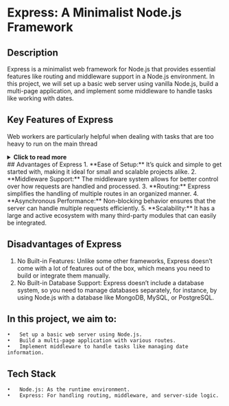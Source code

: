 # Express: A Minimalist Node.js Framework


## Description
Express is a minimalist web framework for Node.js that provides essential features like routing and middleware support in a Node.js environment.
In this project, we will set up a basic web server using vanilla Node.js, build a multi-page application, and implement some middleware to handle tasks like working with dates.


## Key Features of Express

Web workers are particularly helpful when dealing with tasks that are too heavy to run on the main thread

<details>
  <summary><strong>Click to read more</strong></summary>
- **Simple Setup:** Express is easy to install and configure, making it a great choice for lightweight applications.
- **Middleware Support:** It offers support for middleware, allowing you to handle requests and responses more efficiently by layering different functionalities.
- **Routing:** Express simplifies the process of handling different HTTP routes (GET, POST, etc.) for building multi-page apps.
- **Large Ecosystem:** With a huge community and a wide range of plugins available, Express can be extended easily.
- **Non-blocking I/O:** Like Node.js itself, Express is non-blocking, meaning it handles requests asynchronously for better performance.
- **Built on Top of Node.js:** It leverages the power of Node.js without interfering with its core, providing a flexible environment for developers.
</details>


</details>
<detalis>
## Advantages of Express
  	1. **Ease of Setup:** It’s quick and simple to get started with, making it ideal for small and scalable projects alike.
	2. **Middleware Support:** The middleware system allows for better control over how requests are handled and processed.
	3. **Routing:** Express simplifies the handling of multiple routes in an organized manner.
	4. **Asynchronous Performance:** Non-blocking behavior ensures that the server can handle multiple requests efficiently.
	5. **Scalability:** It has a large and active ecosystem with many third-party modules that can easily be integrated.
</details>

## Disadvantages of Express

 1. No Built-in Features: Unlike some other frameworks, Express doesn’t come with a lot of features out of the box, which means you need to build or integrate them manually.
 2. No Built-in Database Support: Express doesn’t include a database system, so you need to manage databases separately, for instance, by using Node.js with a database like MongoDB,        MySQL, or PostgreSQL.

  ## In this project, we aim to:

	•	Set up a basic web server using Node.js.
	•	Build a multi-page application with various routes.
	•	Implement middleware to handle tasks like managing date information.

  ## Tech Stack

	•	Node.js: As the runtime environment.
	•	Express: For handling routing, middleware, and server-side logic.




